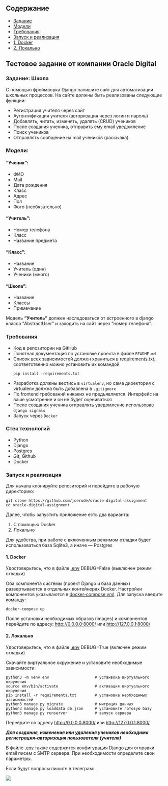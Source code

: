 ## Содержание

- [Задание](#задание-школа)
- [Модели](#модели)
- [Требования](#требования)
- [Запуск и реализация](#запуск-и-реализация)
- [1. Docker](#1-docker)
- [2. Локально](#2-локально)

## Тестовое задание от компании Oracle Digital

### Задание: Школа

С помощью фреймворка Django напишите сайт для автоматизации школьных процессов.
На сайте должны быть реализованы следующие функции:

- Регистрация учителя через сайт
- Аутентификация учителя (авторизация через логин и пароль)
- Добавлять, читать, изменять, удалять (CRUD) учеников
- После создания ученика, отправить ему email уведомление
- Поиск учеников
- Отправлять сообщение на mail учеников (рассылка).

### Модели:

#### “Ученик”:

- ФИО
- Mail
- Дата рождения
- Класс
- Адрес
- Пол
- Фото (необязательно)

#### “Учитель”:

- Номер телефона
- Класс
- Название предмета

#### “Класс”:

- Название
- Учитель (один)
- Ученики (много)

#### “Школа”:

- Название
- Классы
- Примечание

Модель **“Учитель”** должен наследоваться от встроенного в django класса “AbstractUser” и заходить на сайт через “номер
телефона”.

### Требования

- Код в репозитории на GitHub
- Понятная документация по установке проекта в файле `README.md`
- Список всех зависимостей должен храниться в requirements.txt, соответственно можно установить их
  командой
  ```shell
  pip install -requirements.txt
  ```
- Разработка должны вестись в `virtualenv`, но сама директория с virtualenv должна быть добавлена в `.gitignore`
- По frontend требований никаких не предъявляется. Интерфейс на ваше усмотрение и он не будет оцениваться
- После создания ученика отправлять уведомление использовав `django signals`
- Запуск через `Docker`

### Стек технологий

- Python
- Django
- Postgres
- Git, Github
- Docker

### Запуск и реализация

Для начала клонируйте репозиторий и перейдите в рабочую директорию:

```shell 
git clone https://github.com/joerude/oracle-digital-assignment
cd oracle-digital-assignment 
```

Далее, чтобы запустить приложение есть два варианта:
1. С помощью Docker
2. Локально



Для удобства, при работе с включенным режимом отладки будет использоваться база Sqlite3,
а иначе — Postgres


#### 1. Docker
Удостоверьтесь, что в файле [.env](https://github.com/joerude/oracle-digital-assignment/blob/master/.env) 
DEBUG=False (выключен режим отладки)

Оба компонента системы (проект Django и база данных)
развертываются в отдельных контейнерах Docker. Настройки компонентов указываются в
[docker-compose.yml](https://github.com/joerude/oracle-digital-assignment/blob/master/docker-compose.yml).
Для запуска введите команду:

```shell
docker-compose up
```

После установки необходимых образов (images) и компонентов перейдите по адресу:
http://0.0.0.0:8000/ или http://127.0.0.1:8000/

#### 2. Локально

Удостоверьтесь, что в файле [.env](https://github.com/joerude/oracle-digital-assignment/blob/master/.env) 
DEBUG=True (включён режим отладки)

Скачайте виртуальное окружение и установите необходимые зависимости:

```shell
python3 -m venv env                    # устанвока виртуального окружения
source env/bin/activate                # активация виртуального окружения 
pip install -r requirements.txt        # установка необходимых зависимостей
python3 manage.py migrate              # миграция данных
python3 manage.py loaddata db.json     # установите готовую базу
python3 manage.py runserver            # запуск сервера
```

Перейдите по адресу
http://0.0.0.0:8000/ или http://127.0.0.1:8000/

_**Для создания, изменения или удаления учеников необходима регистрация-авторизация пользователя (учителя)**_

В файле [.env](https://github.com/joerude/oracle-digital-assignment/blob/master/.env) также
содержится конфигурация Django для отправки email писем с SMTP сервера. При необходимости определите свои параметры.




Если будут вопросы пишите в телеграм: 

[![](https://img.shields.io/badge/Telegram-2CA5E0?style=for-the-badge&logo=telegram&logoColor=white)](https://t.me/joerude)

